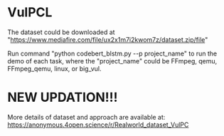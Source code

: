 # VulPCL

The dataset could be downloaded at "https://www.mediafire.com/file/ux2x1m7i2kwom7z/dataset.zip/file"

Run command "python codebert_blstm.py --p project_name" to run the demo of each task, where the "project_name" could be FFmpeg, qemu, FFmpeg_qemu, linux, or big_vul.

# NEW UPDATION!!!
More details of dataset and approach are available at: https://anonymous.4open.science/r/Realworld_dataset_VulPC
